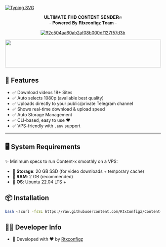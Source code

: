 [![Typing SVG](https://readme-typing-svg.herokuapp.com?font=Rockstar-ExtraBold&color=F01&lines=🚀+Cloud+Content+Distributing+Bot)](https://git.io/typing-svg)
 
<div align="center"> 
 𝐔𝐋𝐓𝐈𝐌𝐀𝐓𝐄 𝐅𝐇𝐃 𝐂𝐎𝐍𝐓𝐄𝐍𝐓 𝐒𝐄𝐍𝐃𝐄𝐑🔥<br>- 𝐏𝐨𝐰𝐞𝐫𝐞𝐝 𝐁𝐲 𝐑𝐭𝐱𝐜𝐨𝐧𝐟𝐢𝐠𝐳 𝐓𝐞𝐚𝐦 -
 
<a href="https://ibb.co/5hXQZVk0"><img src="https://i.ibb.co/230zJBS9/92c504aa60ab2af08b000df127f57d3b.jpg" alt="92c504aa60ab2af08b000df127f57d3b" border="0"></a>
  
</div>
<p align="center">
  <img src="https://i.imgur.com/dBaSKWF.gif" height="90" width="100%">
</p>

## 🚀 Features

- ✅ Download videos 18+ Sites
- ✅ Auto selects 1080p (available best quality)
- ✅ Uploads directly to your public/private Telegram channel
- ✅ Shows real-time download & upload speed
- ✅ Auto Storage Management
- ✅ CLI-based, easy to use ♥️
- ✅ VPS-friendly with `.env` support
---
## 🖥️ System Requirements

✨ Minimum specs to run Content-x smoothly on a VPS:

- 💾 **Storage**: 20 GB SSD (for video downloads + temporary cache)
- 🧠 **RAM**: 2 GB (recommended)
- 🐧 **OS**: Ubuntu 22.04 LTS +

## 📦 Installation

```bash
bash <(curl -fsSL https://raw.githubusercontent.com/RtxConfigz/Content-x/main/install.sh)
```
## 👨‍💻 Developer Info

- 🔧 Developed with ❤️ by [Rtxconfigz](https://github.com/Rtxconfigz)
